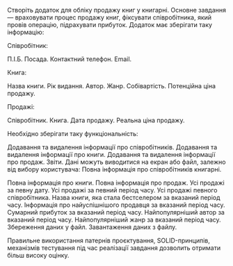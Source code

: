 Створіть додаток для обліку продажу книг у книгарні. Основне завдання — враховувати процес продажу книг, фіксувати співробітника, який провів операцію, підрахувати прибуток.
Додаток має зберігати таку інформацію:

Співробітник:

П.І.Б.
Посада.
Контактний телефон.
Email.

Книга:

Назва книги.
Рік видання.
Автор.
Жанр.
Собівартість.
Потенційна ціна продажу.

Продажі:

Співробітник.
Книга.
Дата продажу.
Реальна ціна продажу.

Необхідно зберігати таку функціональність:

Додавання та видалення інформації про співробітників.
Додавання та видалення інформації про книги.
Додавання та видалення інформації про продаж.
Звіти. Дані можуть виводитися на екран або файл, залежно від вибору користувача:
Повна інформація про співробітників книгарні.

Повна інформація про книги.
Повна інформація про продаж.
Усі продажі за певну дату.
Усі продажі за певний період часу.
Усі продажі певного співробітника.
Назва книги, яка стала бестселером за вказаний період часу.
Інформація про найуспішнішого продавця за вказаний період часу.
Сумарний прибуток за вказаний період часу.
Найпопулярніший автор за вказаний період часу.
Найпопулярніший жанр за вказаний період часу.
Збереження даних у файл.
Завантаження даних з файлу.

Правильне використання патернів проєктування, SOLID-принципів, механізмів тестування під час реалізації завдання дозволить отримати більш високу оцінку.
